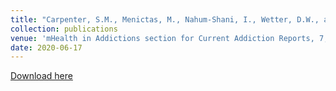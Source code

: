 ```yaml
---
title: "Carpenter, S.M., Menictas, M., Nahum-Shani, I., Wetter, D.W., and Murphy, S.A. Developments in Mobile Health Just-in-Time Adaptive Interventions for Addiction Science."
collection: publications
venue: 'mHealth in Addictions section for Current Addiction Reports, 7, pp.280-290'
date: 2020-06-17
---
```


[Download here](http://menictas.github.io/files/Carpenter20.pdf)

